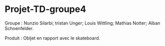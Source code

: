 # Projet-TD-groupe4

Groupe : Nunzio Silarbi; tristan Unger; Louis Wittling; Mathias Notter; Alban Schoenfelder.

Produit : Obljet en rapport avec le skateboard.

